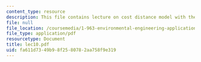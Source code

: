 ```yaml
---
content_type: resource
description: This file contains lecture on cost distance model with the help of slides.
file: null
file_location: /coursemedia/1-963-environmental-engineering-applications-of-geographic-information-systems-fall-2004/fa611d7349b98f2580782aa758f9e319_lec10.pdf
file_type: application/pdf
resourcetype: Document
title: lec10.pdf
uid: fa611d73-49b9-8f25-8078-2aa758f9e319
---
```

